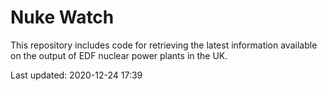 # Nuke Watch

This repository includes code for retrieving the latest information available on the output of EDF nuclear power plants in the UK.

Last updated: 2020-12-24 17:39